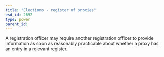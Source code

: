 ```yaml
---
title: "Elections - register of proxies"
esd_id: 2692
type: power
parent_id:  
---
```


A registration officer may require another registration officer to provide information as soon as reasonably practicable about whether a proxy has an entry in a relevant register.

